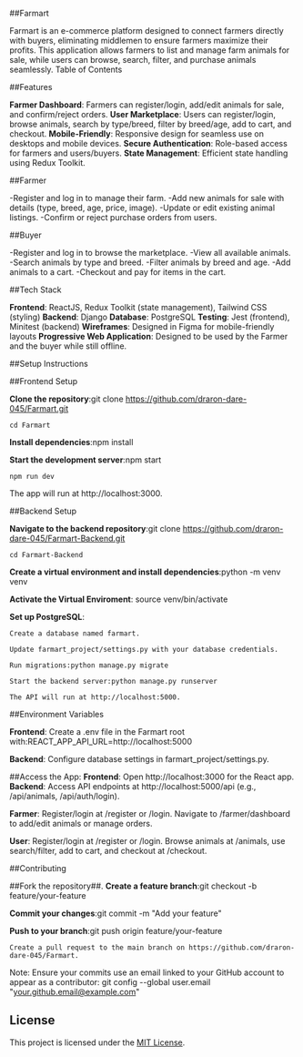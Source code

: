 ##Farmart

Farmart is an e-commerce platform designed to connect farmers directly with buyers, eliminating middlemen to ensure farmers maximize their profits. This application allows farmers to list and manage farm animals for sale, while users can browse, search, filter, and purchase animals seamlessly.
Table of Contents



##Features

**Farmer Dashboard**: Farmers can register/login, add/edit animals for sale, and confirm/reject orders.
**User Marketplace**: Users can register/login, browse animals, search by type/breed, filter by breed/age, add to cart, and checkout.
**Mobile-Friendly**: Responsive design for seamless use on desktops and mobile devices.
**Secure Authentication**: Role-based access for farmers and users/buyers.
**State Management**: Efficient state handling using Redux Toolkit.

##Farmer

-Register and log in to manage their farm.
-Add new animals for sale with details (type, breed, age, price, image).
-Update or edit existing animal listings.
-Confirm or reject purchase orders from users.

##Buyer

-Register and log in to browse the marketplace.
-View all available animals.
-Search animals by type and breed.
-Filter animals by breed and age.
-Add animals to a cart.
-Checkout and pay for items in the cart.

##Tech Stack

**Frontend**: ReactJS, Redux Toolkit (state management), Tailwind CSS (styling)
**Backend**: Django
**Database**: PostgreSQL
**Testing**: Jest (frontend), Minitest (backend)
**Wireframes**: Designed in Figma for mobile-friendly layouts
**Progressive Web Application**: Designed to be used by the Farmer and the buyer while still offline.

##Setup Instructions

##Frontend Setup

**Clone the repository**:git clone https://github.com/draron-dare-045/Farmart.git
```
cd Farmart
```

**Install dependencies**:npm install


**Start the development server**:npm start
```
npm run dev
```

The app will run at http://localhost:3000.

##Backend Setup

**Navigate to the backend repository**:git clone https://github.com/draron-dare-045/Farmart-Backend.git
```
cd Farmart-Backend
```

**Create a virtual environment and install dependencies**:python -m venv venv

**Activate the Virtual Enviroment**: source venv/bin/activate

**Set up PostgreSQL**:
```
Create a database named farmart.

Update farmart_project/settings.py with your database credentials.

Run migrations:python manage.py migrate

Start the backend server:python manage.py runserver

The API will run at http://localhost:5000.
```
##Environment Variables

**Frontend**: Create a .env file in the Farmart root with:REACT_APP_API_URL=http://localhost:5000

**Backend**: Configure database settings in farmart_project/settings.py.


##Access the App:
**Frontend**: Open http://localhost:3000 for the React app.
**Backend**: Access API endpoints at http://localhost:5000/api (e.g., /api/animals, /api/auth/login).


**Farmer**:
Register/login at /register or /login.
Navigate to /farmer/dashboard to add/edit animals or manage orders.


**User**:
Register/login at /register or /login.
Browse animals at /animals, use search/filter, add to cart, and checkout at /checkout.



<!-- Testing

Frontend (Jest):cd Farmart
npm test


Backend (Minitest):cd Farmart-Backend
python -m unittest -->



##Contributing

##Fork the repository##.
**Create a feature branch**:git checkout -b feature/your-feature


**Commit your changes**:git commit -m "Add your feature"


**Push to your branch**:git push origin feature/your-feature
```
Create a pull request to the main branch on https://github.com/draron-dare-045/Farmart.
```
Note: Ensure your commits use an email linked to your GitHub account to appear as a contributor:
git config --global user.email "your.github.email@example.com"

## License

This project is licensed under the [MIT License](./LICENSE).

